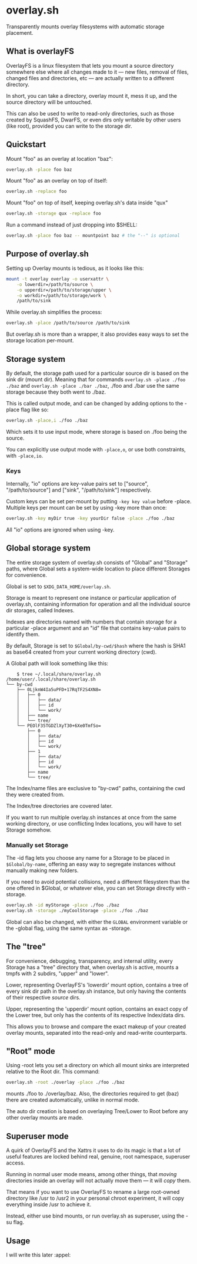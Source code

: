 # overlay.sh

Transparently mounts overlay filesystems with automatic storage placement.

## What is overlayFS

OverlayFS is a linux filesystem that lets you mount a source directory somewhere else where all
changes made to it — new files, removal of files, changed files and directories, etc — are actually
written to a different directory.

In short, you can take a directory, overlay mount it, mess it up, and the source directory will be
untouched.

This can also be used to write to read-only directories, such as those created by SquashFS, DwarFS,
or even dirs only writable by other users (like root), provided you can write to the storage dir.

## Quickstart

Mount "foo" as an overlay at location "baz":
```sh
overlay.sh -place foo baz
```
Mount "foo" as an overlay on top of itself:
```sh
overlay.sh -replace foo
```
Mount "foo" on top of itself, keeping overlay.sh's data inside "qux"
```sh
overlay.sh -storage qux -replace foo
```
Run a command instead of just dropping into $SHELL:
```sh
overlay.sh -place foo baz -- mountpoint baz # the "--" is optional
```

## Purpose of overlay.sh

Setting up Overlay mounts is tedious, as it looks like this:
```sh
mount -t overlay overlay -o userxattr \
    -o lowerdir=/path/to/source \
    -o upperdir=/path/to/storage/upper \
    -o workdir=/path/to/storage/work \
    /path/to/sink
```
While overlay.sh simplifies the process:
```sh
overlay.sh -place /path/to/source /path/to/sink
```

But overlay.sh is more than a wrapper, it also provides easy ways to set the storage location
per-mount.

## Storage system

By default, the storage path used for a particular source dir is based on the sink dir (mount dir).
Meaning that for commands `overlay.sh -place ./foo ./baz` and `overlay.sh -place ./bar ./baz`, ./foo
and ./bar use the same storage because they both went to ./baz.

This is called output mode, and can be changed by adding options to the -place flag like so:
```sh
overlay.sh -place,i ./foo ./baz
```
Which sets it to use input mode, where storage is based on ./foo being the source.

You can explicitly use output mode with `-place,o`, or use both constraints, with `-place,io`.

### Keys

Internally, "io" options are key-value pairs set to ["source", "/path/to/source"] and
["sink", "/path/to/sink"] respectively.

Custom keys can be set per-mount by putting `-key key value` before -place. Multiple keys per mount
can be set by using -key more than once:
```sh
overlay.sh -key myDir true -key yourDir false -place ./foo ./baz
```
All "io" options are ignored when using -key.

## Global storage system

The entire storage system of overlay.sh consists of "Global" and "Storage" paths, where Global sets a
system-wide location to place different Storages for convenience.

Global is set to `$XDG_DATA_HOME/overlay.sh`.

Storage is meant to represent one instance or particular application of overlay.sh, containing
information for operation and all the individual source dir storages, called Indexes.

Indexes are directories named with numbers that contain storage for a particular -place argument and
an "id" file that contains key-value pairs to identify them.

By default, Storage is set to `$Global/by-cwd/$hash` where the hash is SHA1 as base64 created from
your current working directory (cwd).

A Global path will look something like this:
```
    $ tree ~/.local/share/overlay.sh
/home/user/.local/share/overlay.sh
└── by-cwd
    ├── 0LjknW4Ia5uPFD+17RqTF2S4XN8=
    │   ├── 0
    │   │   ├── data/
    │   │   ├── id
    │   │   └── work/
    │   ├── name
    │   └── tree/
    └── PEOlF35TGDZlXyT30+6Xe0TmfSo=
        ├── 0
        │   ├── data/
        │   ├── id
        │   └── work/
        ├── 1
        │   ├── data/
        │   ├── id
        │   └── work/
        ├── name
        └── tree/
```
The Index/name files are exclusive to "by-cwd" paths, containing the cwd they were created from.

The Index/tree directories are covered later.

If you want to run multiple overlay.sh instances at once from the same working directory, or use
conflicting Index locations, you will have to set Storage somehow.

### Manually set Storage

The -id flag lets you choose any name for a Storage to be placed in `$Global/by-name`, offering an
easy way to segregate instances without manually making new folders.

If you need to avoid potential collisions, need a different filesystem than the one offered in
$Global, or whatever else, you can set Storage directly with -storage.

```sh
overlay.sh -id myStorage -place ./foo ./baz
overlay.sh -storage ./myCoolStorage -place ./foo ./baz
```

Global can also be changed, with either the `GLOBAL` environment variable or the -global flag, using
the same syntax as -storage.

## The "tree"

For convenience, debugging, transparency, and internal utility, every Storage has a "tree" directory
that, when overlay.sh is active, mounts a tmpfs with 2 subdirs, "upper" and "lower".

Lower, representing OverlayFS's 'lowerdir' mount option, contains a tree of every sink dir path in
the overlay.sh instance, but only having the contents of their respective *source* dirs.

Upper, representing the 'upperdir' mount option, contains an exact copy of the Lower tree, but only
has the contents of its respective Index/data dirs.

This allows you to browse and compare the exact makeup of your created overlay mounts, separated
into the read-only and read-write counterparts.

## "Root" mode

Using -root lets you set a directory on which all mount sinks are interpreted relative to the Root
dir. This command:
```sh
overlay.sh -root ./overlay -place ./foo ./baz
```
mounts ./foo to ./overlay/baz. Also, the directories required to get (baz) there are created
automatically, unlike in normal mode.

The auto dir creation is based on overlaying Tree/Lower to Root before any other overlay mounts are
made.

## Superuser mode

A quirk of OverlayFS and the Xattrs it uses to do its magic is that a lot of useful features are
locked behind real, genuine, root namespace, superuser access.

Running in normal user mode means, among other things, that *moving* directories inside an overlay
will not actually move them — it will *copy* them.

That means if you want to use OverlayFS to rename a large root-owned directory like /usr to /usr2 in
your personal chroot experiment, it will copy everything inside /usr to achieve it.

Instead, either use bind mounts, or run overlay.sh as superuser, using the -su flag.

## Usage

I will write this later :appel:
